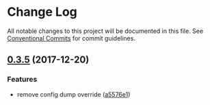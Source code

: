 # Change Log

All notable changes to this project will be documented in this file.
See [Conventional Commits](https://conventionalcommits.org) for commit guidelines.

<a name="0.3.5"></a>

## [0.3.5](https://github.com/alibaba/beidou/packages/beidou-core/compare/v0.3.4...v0.3.5) (2017-12-20)

### Features

* remove config dump override ([a5576e1](https://github.com/alibaba/beidou/packages/beidou-core/commit/a5576e1))
